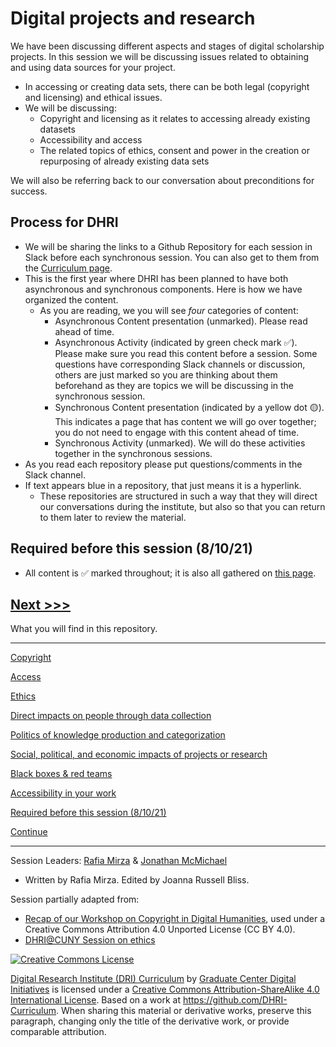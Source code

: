 
# Digital projects and research 

We have been discussing different aspects and stages of digital scholarship projects. In this session we will be discussing issues related to obtaining and using data sources for your project. 
* In accessing or creating data sets, there can be both legal (copyright and licensing) and ethical issues. 
* We will be discussing:
    * Copyright and licensing as it relates to accessing already existing datasets 
    * Accessibility and access
    * The related topics of ethics, consent and power in the creation or repurposing of already existing data sets

We will also be referring back to our conversation about preconditions for success.  

## Process for DHRI
* We will be sharing the links to a Github Repository for each session in Slack before each synchronous session. You can also get to them from the [Curriculum page](https://southernmethodistuniversity.github.io/home/curriculum.html).
* This is the first year where DHRI has been planned to have both asynchronous and synchronous components. Here is how we have organized the content.  
   * As you are reading, we you will see *four* categories of content:
      * Asynchronous Content presentation (unmarked). Please read ahead of time.
      * Asynchronous Activity (indicated by green check mark :white_check_mark:). Please make sure you read this content before a session. Some questions have corresponding Slack channels or discussion, others are just marked so you are thinking about them beforehand as they are topics we will be discussing in the synchronous session.  
      * Synchronous Content presentation (indicated by a yellow dot :yellow_circle:). This indicates a page that has content we will go over together; you do not need to engage with this content ahead of time. 
      * Synchronous Activity (unmarked). We will do these activities together in the synchronous sessions.
* As you read each repository please put questions/comments in the Slack channel. 
* If text appears blue in a repository, that just means it is a hyperlink.
    * These repositories are structured in such a way that they will direct our conversations during the institute, but also so that you can return to them later to review the material. 

## Required before this session (8/10/21)
* All content is :white_check_mark: marked throughout; it is also all gathered on [this page](sections/async.md).     


[Next >>>](sections/copyright.md)  
----

What you will find in this repository.

-----

[Copyright](sections/copyright.md)  

[Access](sections/access.md)

[Ethics](sections/ethics.md)

[Direct impacts on people through data collection](sections/people.md)

[Politics of knowledge production and categorization](sections/power.md)

[Social, political, and economic impacts of projects or research](sections/socpol.md)

[Black boxes & red teams](sections/blackbox.md)

[Accessibility in your work](sections/accessibility.md)

[Required before this session (8/10/21)](sections/async.md)

[Continue](sections/continue.md)  


-----
Session Leaders: [Rafia Mirza](http://guides.smu.edu/prf.php?account_id=142826/) & [Jonathan McMichael](http://guides.smu.edu/prf.php?account_id=104877)
* Written by Rafia Mirza. Edited by Joanna Russell Bliss.

Session partially adapted from:
* [Recap of our Workshop on Copyright in Digital Humanities](https://wp.nyu.edu/dss/2015/04/17/polonsky-copyright-workshop-2015/), used under a Creative Commons Attribution 4.0 Unported License (CC BY 4.0). 
* [DHRI@CUNY Session on ethics](https://github.com/DHRI-Curriculum/ethics)

[![Creative Commons License](https://i.creativecommons.org/l/by-sa/4.0/88x31.png)](http://creativecommons.org/licenses/by-sa/4.0/)

[Digital Research Institute (DRI) Curriculum](http://purl.org/dc/terms/) by [Graduate Center Digital Initiatives](https://gcdi.commons.gc.cuny.edu/) is licensed under a [Creative Commons Attribution-ShareAlike 4.0 International License](http://creativecommons.org/licenses/by-sa/4.0/). Based on a work at <https://github.com/DHRI-Curriculum>. When sharing this material or derivative works, preserve this paragraph, changing only the title of the derivative work, or provide comparable attribution.
